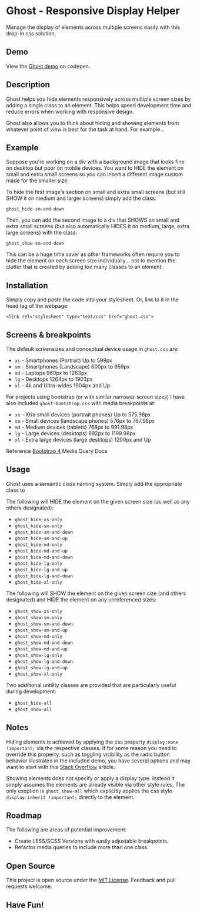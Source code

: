 # Ghost - Responsive Display Helper
Manage the display of elements across multiple screens easily with this drop-in css solution.


## Demo
View the [Ghost demo](https://codepen.io/skwigs/project/full/DvBqYk/) on codepen.


## Description
Ghost helps you hide elements responsively across multiple screen sizes by adding a single class to an element. This helps speed development time and reduce errors when working with responsive design.

Ghost also allows you to think about hiding and showing elements from whatever point of view is best for the task at hand. For example...


## Example
Suppose you're working on a div with a background image that looks fine on desktop but poor on mobile devices. You want to HIDE the element on small and extra small screens so you can insert a different image custom made for the smaller size.

To hide the first image's section on small and extra small screens (but still SHOW it on medium and larger screens) simply add the class:

`ghost_hide-sm-and-down`

Then, you can add the second image to a div that SHOWS on small and extra small screens (but also automatically HIDES it on medium, large, extra large screens) with the class:

`ghost_show-sm-and-down`

This can be a huge time saver as other frameworks often require you to hide the element on each screen size individually... not to mention the clutter that is created by adding too many classes to an element.


## Installation
Simply copy and paste the code into your stylesheet. Or, link to it in the head tag of the webpage:

`<link rel="stylesheet" type="text/css" href="ghost.css">`


## Screens & breakpoints
The default screensizes and conceptual device usage in `ghost.css` are:

* `xs` - Smartphones (Portrait)     Up to 599px
* `sm` - Smartphones (Landscape)    600px to 959px
* `md` - Laptops                    960px to 1263px
* `lg` - Desktops                   1264px to 1903px
* `xl` - 4k and Ultra-wides         1904px and Up

For projects using bootstrap (or with similar narrower screen sizes) I have also included `ghost-bootstrap.css` with media breakpoints at:

* `xs` - Xtra small devices (portrait phones)     Up to 575.98px
* `sm` - Small devices (landscape phones)         576px to 767.98px
* `md` - Medium devices (tablets)                 768px to 991.98px
* `lg` - Large devices (desktops)                 992px to 1199.98px
* `xl` - Extra large devices (large desktops)     1200px and Up

Reference [Bootstrap 4](https://getbootstrap.com/docs/4.0/layout/overview/#responsive-breakpoints) Media Query Docs


## Usage
Ghost uses a semantic class naming system. Simply add the appropriate class to 

The following will HIDE the element on the given screen size (as well as any others designated):

* `ghost_hide-xs-only`
* `ghost_hide-sm-only`
* `ghost_hide-sm-and-down`
* `ghost_hide-sm-and-up`
* `ghost_hide-md-only`
* `ghost_hide-md-and-up`
* `ghost_hide-md-and-down`
* `ghost_hide-lg-only`
* `ghost_hide-lg-and-up`
* `ghost_hide-lg-and-down`
* `ghost_hide-xl-only`

The following will SHOW the element on the given screen size (and others designated) and HIDE the element on any unreferenced sizes:

* `ghost_show-xs-only`
* `ghost_show-sm-only`
* `ghost_show-sm-and-down`
* `ghost_show-sm-and-up`
* `ghost_show-md-only`
* `ghost_show-md-and-down`
* `ghost_show-md-and-up`
* `ghost_show-lg-only`
* `ghost_show-lg-and-down`
* `ghost_show-lg-and-up`
* `ghost_show-xl-only`

Two additional untility classes are provided that are particularly useful during development:

* `ghost_hide-all`
* `ghost_show-all`


## Notes
Hiding elements is achieved by applying the css property `display:none !important;` via the respective classes. If for some reason you need to override this property, such as toggling visibility as the radio button behavior illustrated in the included demo, you have several options and may want to start with this [Stack Overflow](https://stackoverflow.com/questions/11178673/how-to-override-important) article.

Showing elements does not specify or apply a display type. Instead it simply assumes the elements are already visible via other style rules. The only exeption is `ghost_show-all` which explicitly applies the css style `display:inherit !important;` directly to the element.


## Roadmap
The following are areas of potential improvement:
* Create LESS/SCSS Versions with easily adjustable breakpoints.
* Refactor media queries to include more than one class.


## Open Source
This project is open source under the [MIT License](https://github.com/skwigs/ghost/blob/master/LICENSE). Feedback and pull requests welcome.


## Have Fun!
